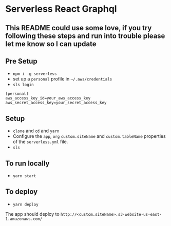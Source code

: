 # Serverless React Graphql

## This README could use some love, if you try following these steps and run into trouble please let me know so I can update

## Pre Setup

- `npm i -g serverless`
- set up a `personal` profile in `~/.aws/credentials`
- `sls login`

```
[personal]
aws_access_key_id=your_aws_access_key
aws_secret_access_key=your_secret_access_key
```

## Setup

- `clone` and `cd` and `yarn`
- Configure the `app`, `org` `custom.siteName` and `custom.tableName` properties of the `serverless.yml` file.
- `sls`

## To run locally

- `yarn start`

## To deploy

- `yarn deploy`

The app should deploy to `http://<custom.siteName>.s3-website-us-east-1.amazonaws.com/`
